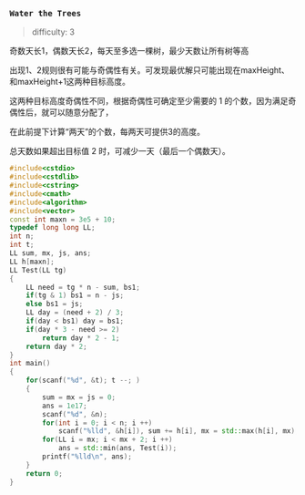 ### `Water the Trees`

> difficulty: 3

奇数天长1，偶数天长2，每天至多选一棵树，最少天数让所有树等高

出现1、2规则很有可能与奇偶性有关。可发现最优解只可能出现在maxHeight、和maxHeight+1这两种目标高度。

这两种目标高度奇偶性不同，根据奇偶性可确定至少需要的 1 的个数，因为满足奇偶性后，就可以随意分配了，

在此前提下计算“两天”的个数，每两天可提供3的高度。

总天数如果超出目标值 2 时，可减少一天（最后一个偶数天）。

```cpp
#include<cstdio>
#include<cstdlib>
#include<cstring>
#include<cmath>
#include<algorithm>
#include<vector>
const int maxn = 3e5 + 10;
typedef long long LL;
int n;
int t;
LL sum, mx, js, ans;
LL h[maxn];
LL Test(LL tg)
{
    LL need = tg * n - sum, bs1;
    if(tg & 1) bs1 = n - js;
    else bs1 = js;
    LL day = (need + 2) / 3;
    if(day < bs1) day = bs1;
    if(day * 3 - need >= 2)
        return day * 2 - 1;
    return day * 2;
}
int main()
{
    for(scanf("%d", &t); t --; )
    {
        sum = mx = js = 0;
        ans = 1e17;
        scanf("%d", &n);
        for(int i = 0; i < n; i ++)
            scanf("%lld", &h[i]), sum += h[i], mx = std::max(h[i], mx), js += h[i] & 1;
        for(LL i = mx; i < mx + 2; i ++)
            ans = std::min(ans, Test(i));
        printf("%lld\n", ans);    
    }
    return 0;
}
```

